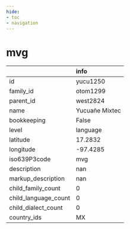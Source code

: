 ```yaml
---
hide:
- toc
- navigation
---
```

# mvg
|                      | info           |
|:---------------------|:---------------|
| id                   | yucu1250       |
| family_id            | otom1299       |
| parent_id            | west2824       |
| name                 | Yucuañe Mixtec |
| bookkeeping          | False          |
| level                | language       |
| latitude             | 17.2832        |
| longitude            | -97.4285       |
| iso639P3code         | mvg            |
| description          | nan            |
| markup_description   | nan            |
| child_family_count   | 0              |
| child_language_count | 0              |
| child_dialect_count  | 0              |
| country_ids          | MX             |